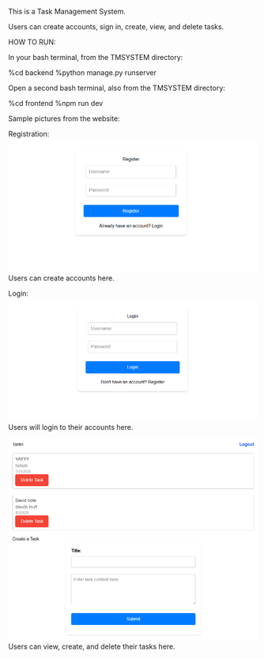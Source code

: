 This is a Task Management System.

Users can create accounts, sign in, create, view, and delete tasks.

HOW TO RUN:

In your bash terminal, from the TMSYSTEM directory:

%cd backend
%python manage.py runserver

Open a second bash terminal, also from the TMSYSTEM directory:

%cd frontend
%npm run dev

Sample pictures from the website:

Registration:
![alt text](./assets/image.png)
Users can create accounts here.

Login:
![alt text](./assets/image-1.png)
Users will login to their accounts here.

![alt text](./assets/image-2.png)
Users can view, create, and delete their tasks here.